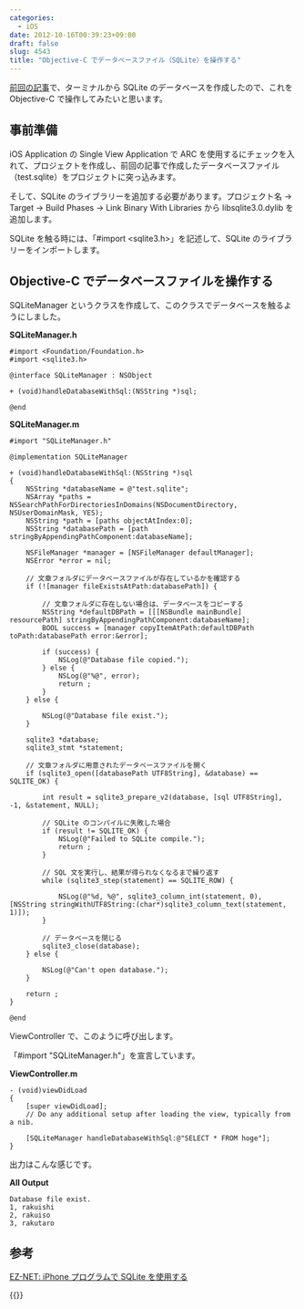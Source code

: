 ```yaml
---
categories:
  - iOS
date: 2012-10-16T00:39:23+09:00
draft: false
slug: 4543
title: "Objective-C でデータベースファイル（SQLite）を操作する"
---
```


[前回の記事](http://rakuishi.com/sqlite/4535/)で、ターミナルから SQLite のデータベースを作成したので、これを Objective-C で操作してみたいと思います。

## 事前準備

iOS Application の Single View Application で ARC を使用するにチェックを入れて、プロジェクトを作成し、前回の記事で作成したデータベースファイル（test.sqlite）をプロジェクトに突っ込みます。

そして、SQLite のライブラリーを追加する必要があります。プロジェクト名 → Target → Build Phases → Link Binary With Libraries から libsqlite3.0.dylib を追加します。

SQLite を触る時には、「#import &lt;sqlite3.h>」を記述して、SQLite のライブラリーをインポートします。

## Objective-C でデータベースファイルを操作する

SQLiteManager というクラスを作成して、このクラスでデータベースを触るようにしました。

**SQLiteManager.h**

```
#import <Foundation/Foundation.h>
#import <sqlite3.h>

@interface SQLiteManager : NSObject

+ (void)handleDatabaseWithSql:(NSString *)sql;

@end
```

**SQLiteManager.m**

```
#import "SQLiteManager.h"

@implementation SQLiteManager

+ (void)handleDatabaseWithSql:(NSString *)sql
{
    NSString *databaseName = @"test.sqlite";
    NSArray *paths = NSSearchPathForDirectoriesInDomains(NSDocumentDirectory, NSUserDomainMask, YES);
    NSString *path = [paths objectAtIndex:0];
    NSString *databasePath = [path stringByAppendingPathComponent:databaseName];
    
    NSFileManager *manager = [NSFileManager defaultManager];
    NSError *error = nil;
    
    // 文章フォルダにデータベースファイルが存在しているかを確認する
    if (![manager fileExistsAtPath:databasePath]) {
        
        // 文章フォルダに存在しない場合は、データベースをコピーする
        NSString *defaultDBPath = [[[NSBundle mainBundle] resourcePath] stringByAppendingPathComponent:databaseName];
        BOOL success = [manager copyItemAtPath:defaultDBPath toPath:databasePath error:&error];
        
        if (success) {
            NSLog(@"Database file copied.");
        } else {
            NSLog(@"%@", error);
            return ;
        }
    } else {
        
        NSLog(@"Database file exist.");
    }
    
    sqlite3 *database;
    sqlite3_stmt *statement;
    
    // 文章フォルダに用意されたデータベースファイルを開く
    if (sqlite3_open([databasePath UTF8String], &database) == SQLITE_OK) {
        
        int result = sqlite3_prepare_v2(database, [sql UTF8String], -1, &statement, NULL);
        
        // SQLite のコンパイルに失敗した場合
        if (result != SQLITE_OK) {
            NSLog(@"Failed to SQLite compile.");
            return ;
        }
        
        // SQL 文を実行し、結果が得られなくなるまで繰り返す
        while (sqlite3_step(statement) == SQLITE_ROW) {

            NSLog(@"%d, %@", sqlite3_column_int(statement, 0),[NSString stringWithUTF8String:(char*)sqlite3_column_text(statement, 1)]);
        }
        
        // データベースを閉じる
        sqlite3_close(database);
    } else {
        
        NSLog(@"Can't open database.");
    }
    
    return ;
}

@end
```

ViewController で、このように呼び出します。

「#import "SQLiteManager.h"」を宣言しています。

**ViewController.m**

```
- (void)viewDidLoad
{
    [super viewDidLoad];
    // Do any additional setup after loading the view, typically from a nib.
    
    [SQLiteManager handleDatabaseWithSql:@"SELECT * FROM hoge"];
}
```

出力はこんな感じです。

**All Output**

```
Database file exist.
1, rakuishi
2, rakuiso
3, rakutaro
```

## 参考

[EZ-NET: iPhone プログラムで SQLite を使用する](http://program.station.ez-net.jp/special/iphone/db/sqlite.asp)

{{<amazon id="4797354739" title="新標準SQLite (オープンソースRDBMSシリーズ)" src="https://ecx.images-amazon.com/images/I/51w28k89iJL._SL160_.jpg">}}
